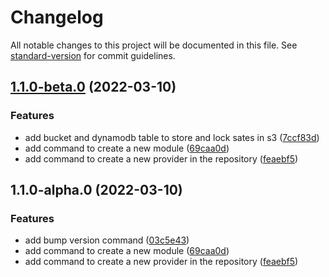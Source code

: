 # Changelog

All notable changes to this project will be documented in this file. See [standard-version](https://github.com/conventional-changelog/standard-version) for commit guidelines.

## [1.1.0-beta.0](https://github.com/antoniomperez/tf-modules/compare/terraform-remote-state-s3-v1.1.0-alpha.0...terraform-remote-state-s3-v1.1.0-beta.0) (2022-03-10)


### Features

* add bucket and dynamodb table to store and lock sates in s3 ([7ccf83d](https://github.com/antoniomperez/tf-modules/commit/7ccf83dc8ff5764ef0e288a18bd1a817e86ba2df))
* add command to create a new module ([69caa0d](https://github.com/antoniomperez/tf-modules/commit/69caa0d955b53fe81daa2c9e01fa4a4cb6981725))
* add command to create a new provider in the repository ([feaebf5](https://github.com/antoniomperez/tf-modules/commit/feaebf5adc29dc869c4118766411545aeabe4af2))

## 1.1.0-alpha.0 (2022-03-10)


### Features

* add bump version command ([03c5e43](https://github.com/antoniomperez/tf-modules/commit/03c5e436c957d0ad6c2b3cc524ee6c812cd1c837))
* add command to create a new module ([69caa0d](https://github.com/antoniomperez/tf-modules/commit/69caa0d955b53fe81daa2c9e01fa4a4cb6981725))
* add command to create a new provider in the repository ([feaebf5](https://github.com/antoniomperez/tf-modules/commit/feaebf5adc29dc869c4118766411545aeabe4af2))

